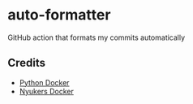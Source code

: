 # auto-formatter
 GitHub action that formats my commits automatically


## Credits

- [Python Docker](https://hub.docker.com/_/python)
- [Nyukers Docker](https://hub.docker.com/r/nyukers/sunhose)
